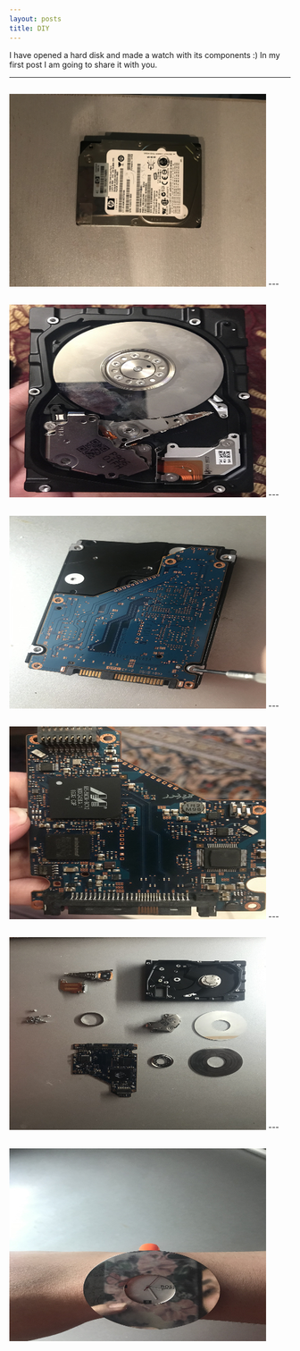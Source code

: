 ```yaml
---
layout: posts
title: DIY
---
```


 I have opened a hard disk and made a watch with its components :)
 In my first post I am going to share it with you.

---




<html>
<body>

<h2></h2>
<img src="/assets/images/10.jpg" alt="Flowers in Chania" width="460" height="345">

</body>
</html>
 ---
<html>
<body>

<h2></h2>
<img src="/assets/images/11.jpg" alt="Flowers in Chania" width="460" height="345">

</body>
</html>
---
<html>
<body>

<h2></h2>
<img src="/assets/images/12.jpg" alt="Flowers in Chania" width="460" height="345">

</body>
</html>
---
<html>
<body>

<h2></h2>
<img src="/assets/images/13.jpg" alt="Flowers in Chania" width="460" height="345">

</body>
</html>
---
<html>
<body>

<h2></h2>
<img src="/assets/images/14.jpg" alt="Flowers in Chania" width="460" height="345">

</body>
</html>
---
<html>
<body>

<h2></h2>
<img src="/assets/images/15.jpg" alt="Flowers in Chania" width="460" height="345">

</body>
</html>



